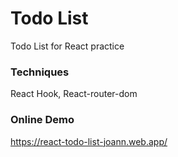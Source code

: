 # Todo List

Todo List for React practice

### Techniques

React Hook, React-router-dom

### Online Demo

https://react-todo-list-joann.web.app/
